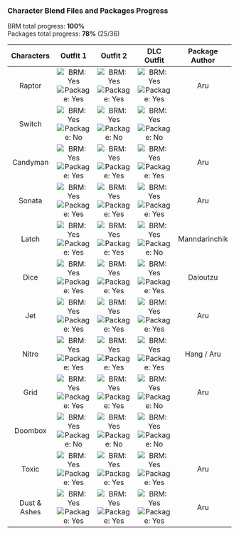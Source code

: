 ### Character Blend Files and Packages Progress

BRM total progress: **100%**  
Packages total progress: **78%** (25/36)

| Characters | Outfit 1 | Outfit 2 | DLC Outfit | Package Author |
| :---: | :---: | :---: | :---: | :---: |
| Raptor | ![BRM: Yes](https://img.shields.io/badge/-BRM-green) ![Package: Yes](https://img.shields.io/badge/-Package-green) | ![BRM: Yes](https://img.shields.io/badge/-BRM-green) ![Package: Yes](https://img.shields.io/badge/-Package-green) | ![BRM: Yes](https://img.shields.io/badge/-BRM-green) ![Package: Yes](https://img.shields.io/badge/-Package-green) | Aru |
| Switch | ![BRM: Yes](https://img.shields.io/badge/-BRM-green) ![Package: No](https://img.shields.io/badge/-Package-red) | ![BRM: Yes](https://img.shields.io/badge/-BRM-green) ![Package: No](https://img.shields.io/badge/-Package-red)  | ![BRM: Yes](https://img.shields.io/badge/-BRM-green) ![Package: No](https://img.shields.io/badge/-Package-red) |  |
| Candyman | ![BRM: Yes](https://img.shields.io/badge/-BRM-green) ![Package: Yes](https://img.shields.io/badge/-Package-green) | ![BRM: Yes](https://img.shields.io/badge/-BRM-green) ![Package: Yes](https://img.shields.io/badge/-Package-green)  | ![BRM: Yes](https://img.shields.io/badge/-BRM-green) ![Package: Yes](https://img.shields.io/badge/-Package-green) | Aru |
| Sonata | ![BRM: Yes](https://img.shields.io/badge/-BRM-green) ![Package: Yes](https://img.shields.io/badge/-Package-green) | ![BRM: Yes](https://img.shields.io/badge/-BRM-green) ![Package: Yes](https://img.shields.io/badge/-Package-green)  | ![BRM: Yes](https://img.shields.io/badge/-BRM-green) ![Package: Yes](https://img.shields.io/badge/-Package-green) | Aru |
| Latch | ![BRM: Yes](https://img.shields.io/badge/-BRM-green) ![Package: Yes](https://img.shields.io/badge/-Package-green)  | ![BRM: Yes](https://img.shields.io/badge/-BRM-green) ![Package: Yes](https://img.shields.io/badge/-Package-green)  | ![BRM: Yes](https://img.shields.io/badge/-BRM-green) ![Package: No](https://img.shields.io/badge/-Package-red) | Manndarinchik |
| Dice | ![BRM: Yes](https://img.shields.io/badge/-BRM-green) ![Package: Yes](https://img.shields.io/badge/-Package-green) | ![BRM: Yes](https://img.shields.io/badge/-BRM-green) ![Package: Yes](https://img.shields.io/badge/-Package-green)  | ![BRM: Yes](https://img.shields.io/badge/-BRM-green) ![Package: Yes](https://img.shields.io/badge/-Package-green) | Daioutzu |
| Jet | ![BRM: Yes](https://img.shields.io/badge/-BRM-green) ![Package: Yes](https://img.shields.io/badge/-Package-green) | ![BRM: Yes](https://img.shields.io/badge/-BRM-green) ![Package: Yes](https://img.shields.io/badge/-Package-green) | ![BRM: Yes](https://img.shields.io/badge/-BRM-green) ![Package: Yes](https://img.shields.io/badge/-Package-green) | Aru |
| Nitro | ![BRM: Yes](https://img.shields.io/badge/-BRM-green) ![Package: Yes](https://img.shields.io/badge/-Package-green) | ![BRM: Yes](https://img.shields.io/badge/-BRM-green) ![Package: Yes](https://img.shields.io/badge/-Package-green)  | ![BRM: Yes](https://img.shields.io/badge/-BRM-green) ![Package: Yes](https://img.shields.io/badge/-Package-green) | Hang / Aru |
| Grid | ![BRM: Yes](https://img.shields.io/badge/-BRM-green) ![Package: Yes](https://img.shields.io/badge/-Package-green) | ![BRM: Yes](https://img.shields.io/badge/-BRM-green) ![Package: Yes](https://img.shields.io/badge/-Package-green)  | ![BRM: Yes](https://img.shields.io/badge/-BRM-green) ![Package: No](https://img.shields.io/badge/-Package-red) | Aru |
| Doombox | ![BRM: Yes](https://img.shields.io/badge/-BRM-green) ![Package: No](https://img.shields.io/badge/-Package-red) | ![BRM: Yes](https://img.shields.io/badge/-BRM-green) ![Package: No](https://img.shields.io/badge/-Package-red)  | ![BRM: Yes](https://img.shields.io/badge/-BRM-green) ![Package: No](https://img.shields.io/badge/-Package-red) |  |
| Toxic | ![BRM: Yes](https://img.shields.io/badge/-BRM-green) ![Package: Yes](https://img.shields.io/badge/-Package-green) | ![BRM: Yes](https://img.shields.io/badge/-BRM-green) ![Package: Yes](https://img.shields.io/badge/-Package-green)  | ![BRM: Yes](https://img.shields.io/badge/-BRM-green) ![Package: Yes](https://img.shields.io/badge/-Package-green) | Aru |
| Dust & Ashes | ![BRM: Yes](https://img.shields.io/badge/-BRM-green) ![Package: Yes](https://img.shields.io/badge/-Package-green) | ![BRM: Yes](https://img.shields.io/badge/-BRM-green) ![Package: Yes](https://img.shields.io/badge/-Package-green) | ![BRM: Yes](https://img.shields.io/badge/-BRM-green) ![Package: Yes](https://img.shields.io/badge/-Package-green) | Aru |
